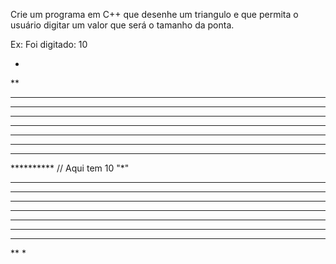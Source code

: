 Crie um programa em C++ que desenhe um triangulo e que permita o usuário digitar um valor que será o tamanho da ponta.

Ex: Foi digitado: 10

*
**
***
****
*****
******
*******
********
*********
********** // Aqui tem 10 "*"
*********
********
*******
******
*****
****
***
**
*